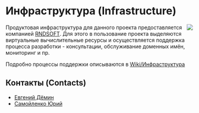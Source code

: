 # Инфраструктура (Infrastructure)

[<img src="https://user-images.githubusercontent.com/1270997/140707664-a972736a-195d-4bab-8194-fe3a72d26a74.png" data-canonical-src="https://user-images.githubusercontent.com/1270997/140707664-a972736a-195d-4bab-8194-fe3a72d26a74.png" align="right" />](https://clck.ru/YhPus)

Продуктовая инфраструктура для данного проекта предоставляется компанией [RNDSOFT](https://github.com/RND-SOFT). Для этого в пользование проекта выделяются виртуальные вычислительные ресурсы и осуществляется поддержка процесса разработки - консультации, обслуживание доменных имён, мониторинг и пр.

Подробно процессы поддержки описываются в [Wiki/Инфраструктура](https://gitlab.com/r4060/rails-gambit/-/wikis/Infrastructure)

## Контакты (Contacts)

* [Евгений Дёмин](@edemin)
* [Самойленко Юрий](@kinnalru)
